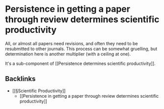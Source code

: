 # Persistence in getting a paper through review determines scientific productivity
All, or almost all papers need revisions, and often they need to be resubmitted to other journals. This process can be somewhat gruelling, but determination here is another multiplier (with a ceiling at one).

It's a sub-component of [[Persistence determines scientific productivity]].

## Backlinks
* [[§Scientific Productivity]]
	* [[Persistence in getting a paper through review determines scientific productivity]]

<!-- #service -->

<!-- {BearID:7AA63DB0-D1C6-4EEF-874B-18A80263444A-15756-0000130BE4996C38} -->
